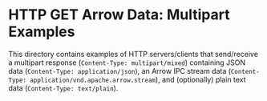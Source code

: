 <!---
  Licensed to the Apache Software Foundation (ASF) under one
  or more contributor license agreements.  See the NOTICE file
  distributed with this work for additional information
  regarding copyright ownership.  The ASF licenses this file
  to you under the Apache License, Version 2.0 (the
  "License"); you may not use this file except in compliance
  with the License.  You may obtain a copy of the License at

    http://www.apache.org/licenses/LICENSE-2.0

  Unless required by applicable law or agreed to in writing,
  software distributed under the License is distributed on an
  "AS IS" BASIS, WITHOUT WARRANTIES OR CONDITIONS OF ANY
  KIND, either express or implied.  See the License for the
  specific language governing permissions and limitations
  under the License.
-->

# HTTP GET Arrow Data: Multipart Examples

This directory contains examples of HTTP servers/clients that send/receive a multipart response (`Content-Type: multipart/mixed`) containing JSON data (`Content-Type: application/json`), an Arrow IPC stream data (`Content-Type: application/vnd.apache.arrow.stream`), and (optionally) plain text data (`Content-Type: text/plain`).
